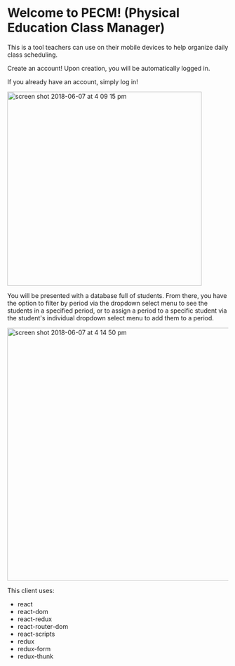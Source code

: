 <h1>Welcome to PECM! (Physical Education Class Manager)</h1>

This is a tool teachers can use on their mobile devices to help organize daily class scheduling. 

Create an account! Upon creation, you will be automatically logged in.

If you already have an account, simply log in!

<img width="443" alt="screen shot 2018-06-07 at 4 09 15 pm" src="https://user-images.githubusercontent.com/26131912/41123335-28d3e940-6a53-11e8-8d64-7a1b60315e07.png">

You will be presented with a database full of students. From there, you have the option to filter by period via the dropdown select menu to see the students in a specified period, or to assign a period to a specific student via the student's individual dropdown select menu to add them to a period.

<img width="577" alt="screen shot 2018-06-07 at 4 14 50 pm" src="https://user-images.githubusercontent.com/26131912/41123569-f17edaf8-6a53-11e8-954c-6423000e802e.png">

This client uses:
- react
- react-dom
- react-redux
- react-router-dom
- react-scripts
- redux
- redux-form
- redux-thunk
